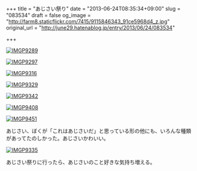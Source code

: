 +++
title = "あじさい祭り"
date = "2013-06-24T08:35:34+09:00"
slug = "083534"
draft = false
og_image = "http://farm8.staticflickr.com/7415/9115846343_91ce5968d4_z.jpg"
original_url = "http://june29.hatenablog.jp/entry/2013/06/24/083534"

+++

<p><a href="http://www.flickr.com/photos/june29/9115846343/" title="IMGP9289 by june29, on Flickr"><img src="http://farm8.staticflickr.com/7415/9115846343_91ce5968d4_z.jpg" alt="IMGP9289"></a></p>
<p><a href="http://www.flickr.com/photos/june29/9118077220/" title="IMGP9297 by june29, on Flickr"><img src="http://farm4.staticflickr.com/3755/9118077220_c6b831b9fd_z.jpg" alt="IMGP9297"></a></p>
<p><a href="http://www.flickr.com/photos/june29/9118081212/" title="IMGP9316 by june29, on Flickr"><img src="http://farm6.staticflickr.com/5444/9118081212_016a117cbd_z.jpg" alt="IMGP9316"></a></p>
<p><a href="http://www.flickr.com/photos/june29/9118086178/" title="IMGP9329 by june29, on Flickr"><img src="http://farm6.staticflickr.com/5333/9118086178_7f3bcc4b89_z.jpg" alt="IMGP9329"></a></p>
<p><a href="http://www.flickr.com/photos/june29/9118090434/" title="IMGP9342 by june29, on Flickr"><img src="http://farm8.staticflickr.com/7370/9118090434_d13f2e1ab9_z.jpg" alt="IMGP9342"></a></p>
<p><a href="http://www.flickr.com/photos/june29/9118101630/" title="IMGP9408 by june29, on Flickr"><img src="http://farm8.staticflickr.com/7452/9118101630_8a38554888_z.jpg" alt="IMGP9408"></a></p>
<p><a href="http://www.flickr.com/photos/june29/9118108656/" title="IMGP9451 by june29, on Flickr"><img src="http://farm4.staticflickr.com/3680/9118108656_faf44879f6_z.jpg" alt="IMGP9451"></a></p>
<p>あじさい、ぼくが「これはあじさいだ」と思っている形の他にも、いろんな種類があってたのしかった。あじさいかわいい。</p>
<p><a href="http://www.flickr.com/photos/june29/9118088256/" title="IMGP9335 by june29, on Flickr"><img src="http://farm4.staticflickr.com/3686/9118088256_b3163b7e98_z.jpg" alt="IMGP9335"></a></p>
<p>あじさい祭りに行ったら、あじさいのこと好きな気持ち増える。</p>
